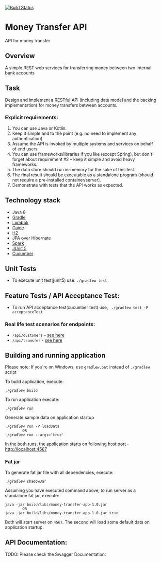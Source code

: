 [![Build Status](https://travis-ci.org/hodorgeek/money-transfer-app.svg?branch=master)](https://travis-ci.org/hodorgeek/money-transfer-app)

# Money Transfer API

API for money transfer

## Overview
A simple REST web services for transferring money between two internal bank accounts   

## Task
Design and implement a RESTful API (including data model and the backing implementation) for money transfers between accounts.

### Explicit requirements:
1. You can use Java or Kotlin.
1. Keep it simple and to the point (e.g. no need to implement any authentication).
1. Assume the API is invoked by multiple systems and services on behalf of end users.
1. You can use frameworks/libraries if you like (except Spring), but don't forget about requirement #2 – keep it simple and avoid heavy frameworks.
1. The data store should run in-memory for the sake of this test.
1. The final result should be executable as a standalone program (should not require a pre-installed container/server).
1. Demonstrate with tests that the API works as expected.

## Technology stack
- Java 8
- [Gradle](https://docs.gradle.org)
- [Lombok](https://projectlombok.org)
- [Guice](https://github.com/google/guice)
- [H2](https://www.h2database.com/html/main.html)
- JPA over Hibernate
- [Spark](http://sparkjava.com/)
- [JUnit 5](https://junit.org/junit5/)
- [Cucumber](https://cucumber.io/)


## Unit Tests

- To execute unit test(junit5) use: ```./gradlew test```

## Feature Tests / API Acceptance Test:
- To run API acceptance test(cucumber test) use, ``` ./gradlew test -P acceptanceTest``` 

### Real life test scenarios for endpoints:
* `/api/customers` - [see here](src/test/resources/features/customers_accounts.feature)
* `/api/transfer` - [see here](src/test/resources/features/transfer.feature)

Building and running application
--------------------------------


Please note: If you're on Windows, use `gradlew.bat` instead of `./gradlew` script

To build application, execute:

```
./gradlew build
```
To run application execute:

```
./gradlew run
```
Generate sample data on application startup
```
./gradlew run -P loadData 
        OR
./gradlew run --args='true'
```

In the both runs, the application starts on following host:port - [http://localhost:4567](http://localhost:4567)


### Fat jar

To generate fat jar file with all dependencies, execute:

```
./gradlew shadowJar
```
Assuming you have executed command above, to run server as a standalone fat jar, execute:

```
java -jar build/libs/money-transfer-app-1.0.jar
        OR
java -jar build/libs/money-transfer-app-1.0.jar true
```
Both will start server on `4567`. The second will load some default data on application startup.


## API Documentation: 

 TODO: Please check the Swagger Documentation:
